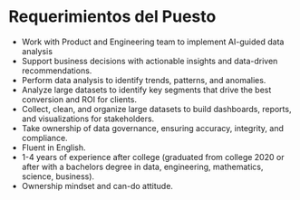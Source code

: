 # Requerimientos del Puesto

- Work with Product and Engineering team to implement AI-guided data analysis
- Support business decisions with actionable insights and data-driven recommendations.
- Perform data analysis to identify trends, patterns, and anomalies.
- Analyze large datasets to identify key segments that drive the best conversion and ROI for clients.
- Collect, clean, and organize large datasets to build dashboards, reports, and visualizations for stakeholders.
- Take ownership of data governance, ensuring accuracy, integrity, and compliance.
- Fluent in English.
- 1-4 years of experience after college (graduated from college 2020 or after with a bachelors degree in data, engineering, mathematics, science, business).
- Ownership mindset and can-do attitude.
